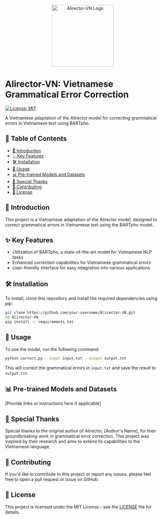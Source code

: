<p align="center">
  <img src="logo.png" alt="Alirector-VN Logo" width="200"/>
</p>

# Alirector-VN: Vietnamese Grammatical Error Correction

[![License: MIT](https://img.shields.io/badge/License-MIT-yellow.svg)](https://opensource.org/licenses/MIT)

A Vietnamese adaptation of the Alirector model for correcting grammatical errors in Vietnamese text using BARTpho.

## 📑 Table of Contents

- [📖 Introduction](#-introduction)
- [✨ Key Features](#-key-features)
- [🛠️ Installation](#️-installation)
- [🚀 Usage](#-usage)
- [📊 Pre-trained Models and Datasets](#-pre-trained-models-and-datasets)
- [🙏 Special Thanks](#-special-thanks)
- [🤝 Contributing](#-contributing)
- [📜 License](#-license)

## 📖 Introduction

This project is a Vietnamese adaptation of the Alirector model, designed to correct grammatical errors in Vietnamese text using the BARTpho model.

## ✨ Key Features

- Utilization of BARTpho, a state-of-the-art model for Vietnamese NLP tasks
- Enhanced correction capabilities for Vietnamese grammatical errors
- User-friendly interface for easy integration into various applications

## 🛠️ Installation

To install, clone this repository and install the required dependencies using pip:

```bash
git clone https://github.com/your-username/Alirector-VN.git
cd Alirector-VN
pip install -r requirements.txt
```

## 🚀 Usage

To use the model, run the following command:

```bash
python correct.py --input input.txt --output output.txt
```

This will correct the grammatical errors in `input.txt` and save the result to `output.txt`.

## 📊 Pre-trained Models and Datasets

[Provide links or instructions here if applicable]

## 🙏 Special Thanks

Special thanks to the original author of Alirector, [Author's Name], for their groundbreaking work in grammatical error correction. This project was inspired by their research and aims to extend its capabilities to the Vietnamese language.

## 🤝 Contributing

If you'd like to contribute to this project or report any issues, please feel free to open a pull request or issue on GitHub.

## 📜 License

This project is licensed under the MIT License - see the [LICENSE](LICENSE) file for details.